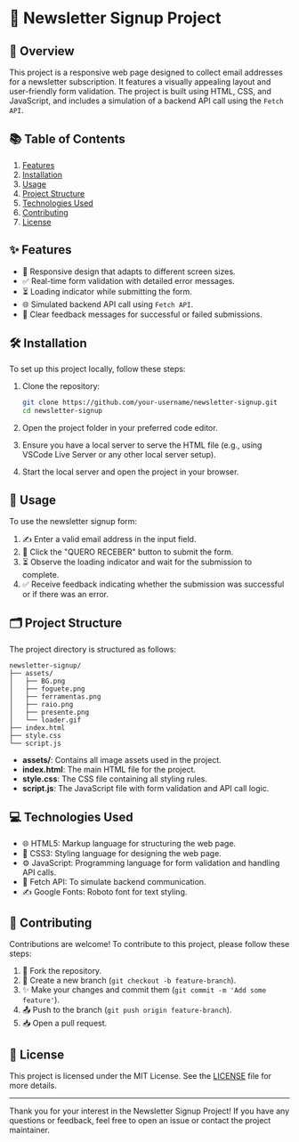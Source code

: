 # 📧 Newsletter Signup Project

## 📖 Overview

This project is a responsive web page designed to collect email addresses for a newsletter subscription. It features a visually appealing layout and user-friendly form validation. The project is built using HTML, CSS, and JavaScript, and includes a simulation of a backend API call using the `Fetch API`.

## 📚 Table of Contents

1. [Features](#features)
2. [Installation](#installation)
3. [Usage](#usage)
4. [Project Structure](#project-structure)
5. [Technologies Used](#technologies-used)
6. [Contributing](#contributing)
7. [License](#license)

## ✨ Features

- 📱 Responsive design that adapts to different screen sizes.
- ✅ Real-time form validation with detailed error messages.
- ⏳ Loading indicator while submitting the form.
- 🌐 Simulated backend API call using `Fetch API`.
- 📢 Clear feedback messages for successful or failed submissions.

## 🛠️ Installation

To set up this project locally, follow these steps:

1. Clone the repository:
    ```sh
    git clone https://github.com/your-username/newsletter-signup.git
    cd newsletter-signup
    ```

2. Open the project folder in your preferred code editor.

3. Ensure you have a local server to serve the HTML file (e.g., using VSCode Live Server or any other local server setup).

4. Start the local server and open the project in your browser.

## 🚀 Usage

To use the newsletter signup form:

1. ✍️ Enter a valid email address in the input field.
2. 📧 Click the "QUERO RECEBER" button to submit the form.
3. ⏳ Observe the loading indicator and wait for the submission to complete.
4. ✅ Receive feedback indicating whether the submission was successful or if there was an error.

## 🗂️ Project Structure

The project directory is structured as follows:

```plaintext
newsletter-signup/
├── assets/
│   ├── BG.png
│   ├── foguete.png
│   ├── ferramentas.png
│   ├── raio.png
│   ├── presente.png
│   └── loader.gif
├── index.html
├── style.css
└── script.js
```

- **assets/**: Contains all image assets used in the project.
- **index.html**: The main HTML file for the project.
- **style.css**: The CSS file containing all styling rules.
- **script.js**: The JavaScript file with form validation and API call logic.

## 💻 Technologies Used

- 🌐 HTML5: Markup language for structuring the web page.
- 🎨 CSS3: Styling language for designing the web page.
- ⚙️ JavaScript: Programming language for form validation and handling API calls.
- 🔄 Fetch API: To simulate backend communication.
- ✍️ Google Fonts: Roboto font for text styling.

## 🤝 Contributing

Contributions are welcome! To contribute to this project, please follow these steps:

1. 🍴 Fork the repository.
2. 🌿 Create a new branch (`git checkout -b feature-branch`).
3. ✨ Make your changes and commit them (`git commit -m 'Add some feature'`).
4. 📤 Push to the branch (`git push origin feature-branch`).
5. 📥 Open a pull request.

## 📜 License

This project is licensed under the MIT License. See the [LICENSE](LICENSE) file for more details.

---

Thank you for your interest in the Newsletter Signup Project! If you have any questions or feedback, feel free to open an issue or contact the project maintainer.
